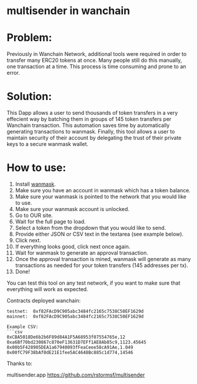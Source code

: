 # multisender in wanchain

# Problem:
Previously in Wanchain Network, additional tools were required in order to transfer many ERC20 tokens at once.
Many people still do this manually, one transaction at a time. This process is time consuming and prone to an error.

# Solution:
This Dapp allows a user to send thousands of token transfers in a very effecient way by batching them in groups of 145 token transfers per Wanchain transaction. This automation saves time by automatically generating transactions to wanmask. Finally, this tool allows a user to maintain security of their account by delegating the trust of their private keys to a secure wanmask wallet.

# How to use:
1. Install [wanmask](https://wanmask.io).
2. Make sure you have an account in wanmask which has a token balance.
3. Make sure your wanmask is pointed to the network that you would like to use.
4. Make sure your wanmask account is unlocked.
5. Go to OUR site.
6. Wait for the full page to load.
7. Select a token from the dropdown that you would like to send.
8. Provide either JSON or CSV text in the textarea (see example below).
9. Click next.
10. If everything looks good, click next once again.
11. Wait for wanmask to generate an approval transaction.
12. Once the approval transaction is mined, wanmask will generate as many transactions as needed for your token transfers (145 addresses per tx).
13. Done!

You can test this tool on any test network, if you want to make sure that
everything will work as expected.

Contracts deployed wanchain:
```
testnet:  0xf82FAcD9C905abc3484fc2165c7538C50EF1629d
mainnet:  0xf82FAcD9C905abc3484fc2165c7538C50EF1629d
```
 
```
Example CSV:
```csv
0xCBA5018De6b2b6F89d84A1F5A68953f07554765e,12
0xa6Bf70bd230867c870eF13631D7EFf1AE8Ab85c9,1123.45645
0x00b5F428905DEA1a67940093fFeaCeee58cA91Ae,1.049
0x00fC79F38bAf0dE21E1fee5AC4648Bc885c1d774,14546
```

Thanks to: 

multisender.app
https://github.com/rstormsf/multisender
